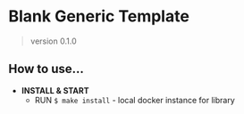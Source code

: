 # Blank Generic Template

> version 0.1.0

## How to use...

- **INSTALL & START**
  - RUN `$ make install` - local docker instance for library
